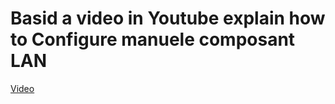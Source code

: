 # Basid a video in Youtube explain how to Configure manuele composant LAN

[Video](https://youtu.be/bDKKhkzZFPQ?si=kIxgKCzAoJwWv6WL)
